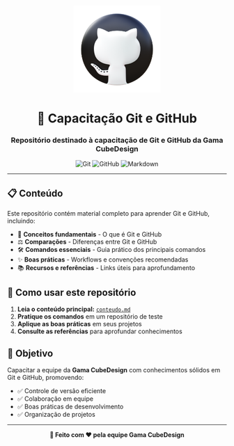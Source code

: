 <div align="center">
  <img src="assets/icons8-github-750.png" alt="GitHub Logo" width="200" height="200"/>
  
  # 🧠 Capacitação Git e GitHub
  
  ### Repositório destinado à capacitação de Git e GitHub da Gama CubeDesign
  
  ![Git](https://img.shields.io/badge/Git-F05032?style=for-the-badge&logo=git&logoColor=white)
  ![GitHub](https://img.shields.io/badge/GitHub-181717?style=for-the-badge&logo=github&logoColor=white)
  ![Markdown](https://img.shields.io/badge/Markdown-000000?style=for-the-badge&logo=markdown&logoColor=white)
</div>

---

## 📋 Conteúdo

Este repositório contém material completo para aprender Git e GitHub, incluindo:

- 📌 **Conceitos fundamentais** - O que é Git e GitHub
- ⚖️ **Comparações** - Diferenças entre Git e GitHub
- 🛠️ **Comandos essenciais** - Guia prático dos principais comandos
- ✨ **Boas práticas** - Workflows e convenções recomendadas
- 📚 **Recursos e referências** - Links úteis para aprofundamento

## 🚀 Como usar este repositório

1. **Leia o conteúdo principal:** [`conteudo.md`](conteudo.md)
2. **Pratique os comandos** em um repositório de teste
3. **Aplique as boas práticas** em seus projetos
4. **Consulte as referências** para aprofundar conhecimentos

## 🎯 Objetivo

Capacitar a equipe da **Gama CubeDesign** com conhecimentos sólidos em Git e GitHub, promovendo:

- ✅ Controle de versão eficiente
- ✅ Colaboração em equipe
- ✅ Boas práticas de desenvolvimento
- ✅ Organização de projetos

---

<div align="center">
  <strong>🌟 Feito com ❤️ pela equipe Gama CubeDesign</strong>
</div>

